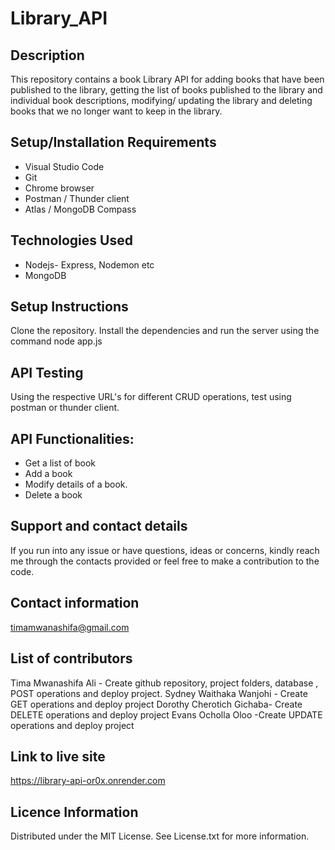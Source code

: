 # Library_API
## Description
This repository contains a book Library API for adding books that have been published to the library, getting the list of books published to the library and individual book descriptions, modifying/ updating the  library and deleting books that we no longer want to keep in the library.
## Setup/Installation Requirements
* Visual Studio Code
* Git
* Chrome browser
* Postman / Thunder client
* Atlas / MongoDB Compass
## Technologies Used
* Nodejs- Express, Nodemon etc
* MongoDB 
## Setup Instructions
Clone the repository. Install the dependencies and run the server using the command node app.js
## API Testing
Using the respective URL's for different CRUD operations, test using postman or thunder client.
## API Functionalities:
* Get a list of book
* Add a book
* Modify details of a book.
* Delete a book
## Support and contact details
If you run into any issue or have questions, ideas or concerns, kindly reach me through the contacts provided or feel free to make a contribution to the code.
## Contact information
timamwanashifa@gmail.com
## List of contributors
Tima Mwanashifa Ali - Create github repository, project folders, database , POST operations and deploy project.
Sydney Waithaka Wanjohi - Create GET operations and deploy project
Dorothy Cherotich Gichaba- Create DELETE operations and deploy project
Evans Ocholla Oloo -Create UPDATE operations and deploy project
## Link to live site 
https://library-api-or0x.onrender.com
## Licence Information
Distributed under the MIT License. See License.txt for more information.

